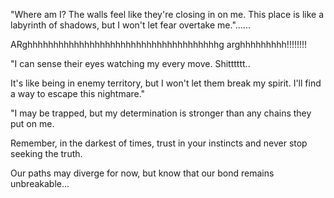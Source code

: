 "Where am I? The walls feel like they're closing in on me. This place is like a labyrinth of shadows, but I won't let fear overtake me."......

ARghhhhhhhhhhhhhhhhhhhhhhhhhhhhhhhhhhhhhg arghhhhhhhhh!!!!!!!!

"I can sense their eyes watching my every move. Shitttttt..

It's like being in enemy territory, but I won't let them break my spirit. I'll find a way to escape this nightmare."

"I may be trapped, but my determination is stronger than any chains they put on me. 

Remember, in the darkest of times, trust in your instincts and never stop seeking the truth.

Our paths may diverge for now, but know that our bond remains unbreakable...
